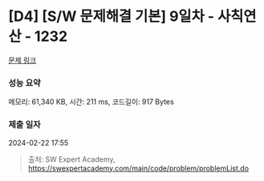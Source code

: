 # [D4] [S/W 문제해결 기본] 9일차 - 사칙연산 - 1232 

[문제 링크](https://swexpertacademy.com/main/code/problem/problemDetail.do?contestProbId=AV141J8KAIcCFAYD) 

### 성능 요약

메모리: 61,340 KB, 시간: 211 ms, 코드길이: 917 Bytes

### 제출 일자

2024-02-22 17:55



> 출처: SW Expert Academy, https://swexpertacademy.com/main/code/problem/problemList.do